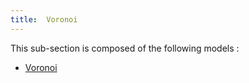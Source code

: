 ```yaml
---
title:  Voronoi
---
```



This sub-section is composed of the following models :

* [Voronoi](references#VoronoiVoronoi)

